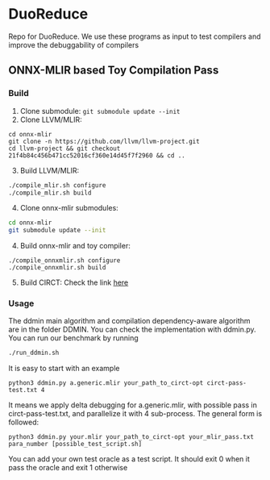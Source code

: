 # DuoReduce
Repo for DuoReduce. We use these programs as input to test compilers and improve the debuggability of compilers

## ONNX-MLIR based Toy Compilation Pass

### Build
1. Clone submodule: `git submodule update --init`
2. Clone LLVM/MLIR:
```
cd onnx-mlir
git clone -n https://github.com/llvm/llvm-project.git
cd llvm-project && git checkout 21f4b84c456b471cc52016cf360e14d45f7f2960 && cd ..
```
3. Build LLVM/MLIR:
```bash
./compile_mlir.sh configure
./compile_mlir.sh build
```
4. Clone onnx-mlir submodules:
```bash
cd onnx-mlir
git submodule update --init
```
4. Build onnx-mlir and toy compiler:
```
./compile_onnxmlir.sh configure
./compile_onnxmlir.sh build
```

5. Build CIRCT:
Check the link [here](https://circt.llvm.org/docs/GettingStarted/) 

### Usage
The ddmin main algorithm and compilation dependency-aware algorithm are in the folder DDMIN. You can check the implementation with ddmin.py. You can run our benchmark by running
```bash
./run_ddmin.sh
```

It is easy to start with an example
```
python3 ddmin.py a.generic.mlir your_path_to_circt-opt circt-pass-test.txt 4
```
It means we apply delta debugging for a.generic.mlir, with possible pass in circt-pass-test.txt, and parallelize it with 4 sub-process. The general form is followed:
```
python3 ddmin.py your.mlir your_path_to_circt-opt your_mlir_pass.txt para_number [possible_test_script.sh]
```
You can add your own test oracle as a test script. It should exit 0 when it pass the oracle and exit 1 otherwise
